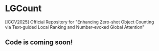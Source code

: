 # LGCount
[ICCV2025] Official Repository for "Enhancing Zero-shot Object Counting via Text-guided Local Ranking and Number-evoked Global Attention"

## Code is coming soon! 
